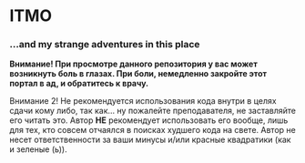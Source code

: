 # ITMO
### ...and my strange adventures in this place
**Внимание! При просмотре данного репозитория у вас может возникнуть боль в глазах. При боли, немедленно закройте этот портал в ад, и обратитесь к врачу.**

Внимание 2! Не рекомендуется использования кода внутри в целях сдачи кому либо, так как... ну пожалейте преподавателя, не заставляйте его читать это. Автор **НЕ** рекомендует использовать его вообще, лишь для тех, кто совсем отчаялся в поисках худшего кода на свете. Автор не несет ответственности за ваши минусы и/или красные квадратики (как и зеленые (ь)).
